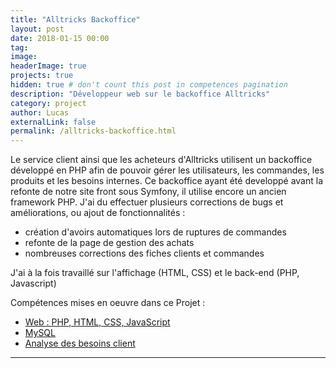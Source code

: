 ```yaml
---
title: "Alltricks Backoffice"
layout: post
date: 2018-01-15 00:00
tag:
image:
headerImage: true
projects: true
hidden: true # don't count this post in competences pagination
description: "Développeur web sur le backoffice Alltricks"
category: project
author: Lucas
externalLink: false
permalink: /alltricks-backoffice.html
---
```


Le service client ainsi que les acheteurs d'Alltricks utilisent un backoffice développé en PHP
afin de pouvoir gérer les utilisateurs, les commandes, les produits et les besoins internes.
Ce backoffice ayant été developpé avant la refonte de notre site front sous Symfony, il utilise encore
un ancien framework PHP.
J'ai du effectuer plusieurs corrections de bugs et améliorations, ou ajout de fonctionnalités :
- création d'avoirs automatiques lors de ruptures de commandes
- refonte de la page de gestion des achats
- nombreuses corrections des fiches clients et commandes

J'ai à la fois travaillé sur l'affichage (HTML, CSS) et le back-end (PHP, Javascript)

Compétences mises en oeuvre dans ce Projet :

- [Web : PHP, HTML, CSS, JavaScript]({{site.url}}/myportfolio/compweb)
- [MySQL]({{site.url}}/myportfolio/mysql)
- [Analyse des besoins client]({{site.url}}/myportfolio/analyse-besoin)



---
